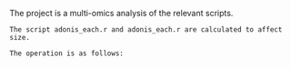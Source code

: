 The project is a multi-omics analysis of the relevant scripts.

    The script adonis_each.r and adonis_each.r are calculated to affect size.
    
    The operation is as follows:
    


